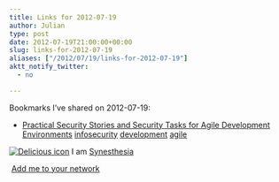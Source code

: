 ```yaml
---
title: Links for 2012-07-19
author: Julian
type: post
date: 2012-07-19T21:00:00+00:00
slug: links-for-2012-07-19 
aliases: ["/2012/07/19/links-for-2012-07-19"]
aktt_notify_twitter:
  - no

---
```

Bookmarks I&#8217;ve shared on 2012-07-19:

  * [Practical Security Stories and Security Tasks for Agile Development Environments][1] 
    [infosecurity][2] [development][3] [agile][4] </li> </ul> 
    
    <p class="deliciouslink">
      <a href="https://del.icio.us/synesthesia" title="See all my bookmarks on del.icio.us"><img src="https://www.synesthesia.co.uk/images/deliciousicon.jpg" alt="Delicious icon" /></a>&nbsp;I am <a href="https://del.icio.us/synesthesia" title="See all my bookmarks on del.icio.us">Synesthesia</a>
    </p>
    
    <p class="deliciouslink">
      <a href="https://del.icio.us/network?add=synesthesia" title="Add me to your del.icio.us network"><img src="https://www.synesthesia.co.uk/images/add.gif" alt="" /></a>&nbsp;<a href="https://del.icio.us/network?add=synesthesia" title="Add me to your del.icio.us network">Add me to your network</a>
    </p>

 [1]: https://www.safecode.org/publications/SAFECode_Agile_Dev_Security0712.pdf
 [2]: https://www.delicious.com/synesthesia/infosecurity
 [3]: https://www.delicious.com/synesthesia/development
 [4]: https://www.delicious.com/synesthesia/agile